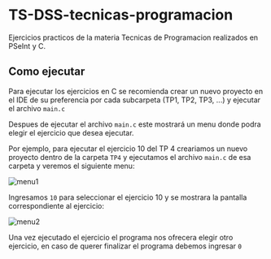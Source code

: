 # TS-DSS-tecnicas-programacion

Ejercicios practicos de la materia Tecnicas de Programacion realizados en PSeInt y C.

## Como ejecutar

Para ejecutar los ejercicios en C se recomienda crear un nuevo proyecto en el IDE de su preferencia por cada subcarpeta (TP1, TP2, TP3, ...) y ejecutar el archivo `main.c` 

Despues de ejecutar el archivo `main.c` este mostrará un menu donde podra elegir el ejercicio que desea ejecutar.

Por ejemplo, para ejecutar el ejercicio 10 del TP 4 creariamos un nuevo proyecto dentro de la carpeta `TP4` y ejecutamos el archivo `main.c` de esa carpeta y veremos el siguiente menu:

![menu1](https://github.com/manfredcamacho/TS-DSS-tecnicas-programacion/assets/12779378/a13d7171-be23-4e91-a8c1-42b704040541)

Ingresamos `10` para seleccionar el ejercicio 10 y se mostrara la pantalla correspondiente al ejercicio:

![menu2](https://github.com/manfredcamacho/TS-DSS-tecnicas-programacion/assets/12779378/e6e1fcf3-b0cc-418b-b82d-856b0e20a3da)

Una vez ejecutado el ejercicio el programa nos ofrecera elegir otro ejercicio, en caso de querer finalizar el programa debemos ingresar `0`
